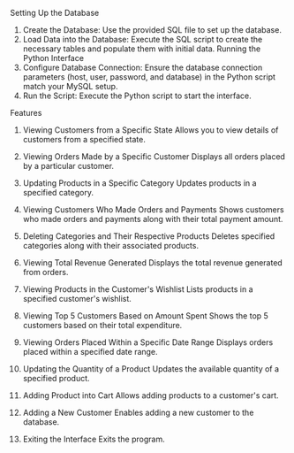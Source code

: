 Setting Up the Database
1. Create the Database: Use the provided SQL file to set up the database.
2. Load Data into the Database: Execute the SQL script to create the necessary tables and populate them with initial data.
Running the Python Interface
1. Configure Database Connection: Ensure the database connection parameters (host, user, password, and database) in the Python script match your MySQL setup.
2. Run the Script: Execute the Python script to start the interface.

Features
1. Viewing Customers from a Specific State
Allows you to view details of customers from a specified state.

2. Viewing Orders Made by a Specific Customer
Displays all orders placed by a particular customer.

3. Updating Products in a Specific Category
Updates products in a specified category.

4. Viewing Customers Who Made Orders and Payments
Shows customers who made orders and payments along with their total payment amount.

5. Deleting Categories and Their Respective Products
Deletes specified categories along with their associated products.

6. Viewing Total Revenue Generated
Displays the total revenue generated from orders.

7. Viewing Products in the Customer's Wishlist
Lists products in a specified customer's wishlist.

8. Viewing Top 5 Customers Based on Amount Spent
Shows the top 5 customers based on their total expenditure.

9. Viewing Orders Placed Within a Specific Date Range
Displays orders placed within a specified date range.

10. Updating the Quantity of a Product
Updates the available quantity of a specified product.

11. Adding Product into Cart
Allows adding products to a customer's cart.

12. Adding a New Customer
Enables adding a new customer to the database.

13. Exiting the Interface
Exits the program.
